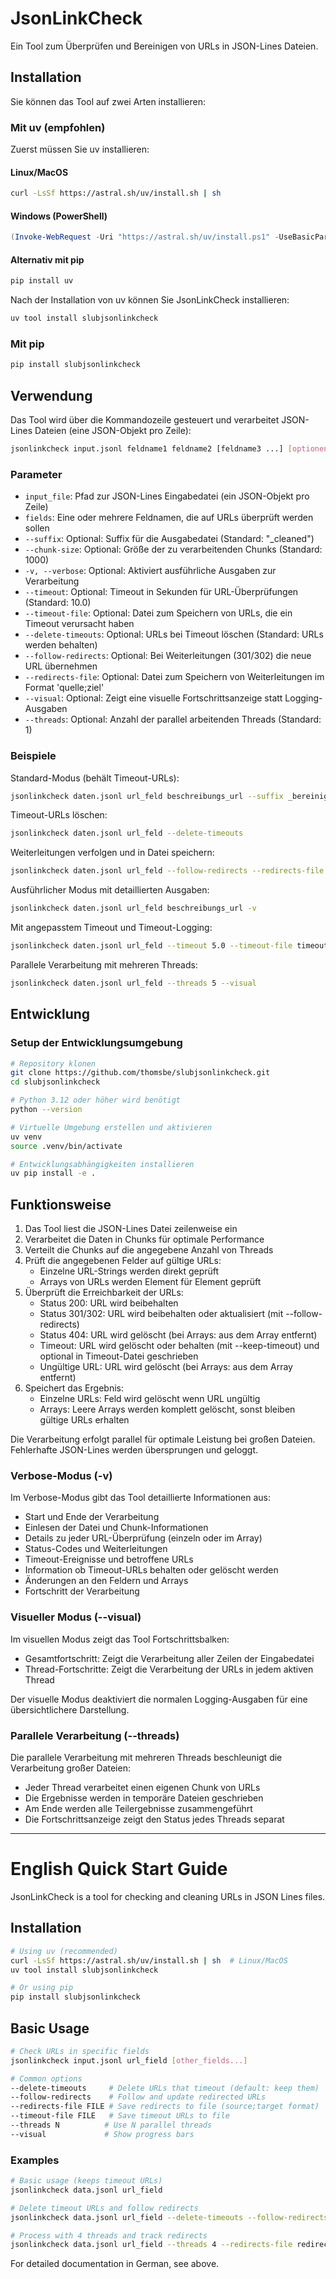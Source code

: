# JsonLinkCheck

Ein Tool zum Überprüfen und Bereinigen von URLs in JSON-Lines Dateien.

## Installation

Sie können das Tool auf zwei Arten installieren:

### Mit uv (empfohlen)

Zuerst müssen Sie uv installieren:

#### Linux/MacOS
```bash
curl -LsSf https://astral.sh/uv/install.sh | sh
```

#### Windows (PowerShell)
```powershell
(Invoke-WebRequest -Uri "https://astral.sh/uv/install.ps1" -UseBasicParsing).Content | pwsh -Command -
```

#### Alternativ mit pip
```bash
pip install uv
```

Nach der Installation von uv können Sie JsonLinkCheck installieren:
```bash
uv tool install slubjsonlinkcheck
```

### Mit pip

```bash
pip install slubjsonlinkcheck
```

## Verwendung

Das Tool wird über die Kommandozeile gesteuert und verarbeitet JSON-Lines Dateien (eine JSON-Objekt pro Zeile):

```bash
jsonlinkcheck input.jsonl feldname1 feldname2 [feldname3 ...] [optionen]
```

### Parameter

- `input_file`: Pfad zur JSON-Lines Eingabedatei (ein JSON-Objekt pro Zeile)
- `fields`: Eine oder mehrere Feldnamen, die auf URLs überprüft werden sollen
- `--suffix`: Optional: Suffix für die Ausgabedatei (Standard: "_cleaned")
- `--chunk-size`: Optional: Größe der zu verarbeitenden Chunks (Standard: 1000)
- `-v, --verbose`: Optional: Aktiviert ausführliche Ausgaben zur Verarbeitung
- `--timeout`: Optional: Timeout in Sekunden für URL-Überprüfungen (Standard: 10.0)
- `--timeout-file`: Optional: Datei zum Speichern von URLs, die ein Timeout verursacht haben
- `--delete-timeouts`: Optional: URLs bei Timeout löschen (Standard: URLs werden behalten)
- `--follow-redirects`: Optional: Bei Weiterleitungen (301/302) die neue URL übernehmen
- `--redirects-file`: Optional: Datei zum Speichern von Weiterleitungen im Format 'quelle;ziel'
- `--visual`: Optional: Zeigt eine visuelle Fortschrittsanzeige statt Logging-Ausgaben
- `--threads`: Optional: Anzahl der parallel arbeitenden Threads (Standard: 1)

### Beispiele

Standard-Modus (behält Timeout-URLs):
```bash
jsonlinkcheck daten.jsonl url_feld beschreibungs_url --suffix _bereinigt
```

Timeout-URLs löschen:
```bash
jsonlinkcheck daten.jsonl url_feld --delete-timeouts
```

Weiterleitungen verfolgen und in Datei speichern:
```bash
jsonlinkcheck daten.jsonl url_feld --follow-redirects --redirects-file redirects.txt
```

Ausführlicher Modus mit detaillierten Ausgaben:
```bash
jsonlinkcheck daten.jsonl url_feld beschreibungs_url -v
```

Mit angepasstem Timeout und Timeout-Logging:
```bash
jsonlinkcheck daten.jsonl url_feld --timeout 5.0 --timeout-file timeouts.txt
```

Parallele Verarbeitung mit mehreren Threads:
```bash
jsonlinkcheck daten.jsonl url_feld --threads 5 --visual
```

## Entwicklung

### Setup der Entwicklungsumgebung

```bash
# Repository klonen
git clone https://github.com/thomsbe/slubjsonlinkcheck.git
cd slubjsonlinkcheck

# Python 3.12 oder höher wird benötigt
python --version

# Virtuelle Umgebung erstellen und aktivieren
uv venv
source .venv/bin/activate

# Entwicklungsabhängigkeiten installieren
uv pip install -e .
```

## Funktionsweise

1. Das Tool liest die JSON-Lines Datei zeilenweise ein
2. Verarbeitet die Daten in Chunks für optimale Performance
3. Verteilt die Chunks auf die angegebene Anzahl von Threads
4. Prüft die angegebenen Felder auf gültige URLs:
   - Einzelne URL-Strings werden direkt geprüft
   - Arrays von URLs werden Element für Element geprüft
5. Überprüft die Erreichbarkeit der URLs:
   - Status 200: URL wird beibehalten
   - Status 301/302: URL wird beibehalten oder aktualisiert (mit --follow-redirects)
   - Status 404: URL wird gelöscht (bei Arrays: aus dem Array entfernt)
   - Timeout: URL wird gelöscht oder behalten (mit --keep-timeout) und optional in Timeout-Datei geschrieben
   - Ungültige URL: URL wird gelöscht (bei Arrays: aus dem Array entfernt)
6. Speichert das Ergebnis:
   - Einzelne URLs: Feld wird gelöscht wenn URL ungültig
   - Arrays: Leere Arrays werden komplett gelöscht, sonst bleiben gültige URLs erhalten

Die Verarbeitung erfolgt parallel für optimale Leistung bei großen Dateien. Fehlerhafte JSON-Lines werden übersprungen und geloggt.

### Verbose-Modus (-v)

Im Verbose-Modus gibt das Tool detaillierte Informationen aus:
- Start und Ende der Verarbeitung
- Einlesen der Datei und Chunk-Informationen
- Details zu jeder URL-Überprüfung (einzeln oder im Array)
- Status-Codes und Weiterleitungen
- Timeout-Ereignisse und betroffene URLs
- Information ob Timeout-URLs behalten oder gelöscht werden
- Änderungen an den Feldern und Arrays
- Fortschritt der Verarbeitung

### Visueller Modus (--visual)

Im visuellen Modus zeigt das Tool Fortschrittsbalken:
- Gesamtfortschritt: Zeigt die Verarbeitung aller Zeilen der Eingabedatei
- Thread-Fortschritte: Zeigt die Verarbeitung der URLs in jedem aktiven Thread

Der visuelle Modus deaktiviert die normalen Logging-Ausgaben für eine übersichtlichere Darstellung.

### Parallele Verarbeitung (--threads)

Die parallele Verarbeitung mit mehreren Threads beschleunigt die Verarbeitung großer Dateien:
- Jeder Thread verarbeitet einen eigenen Chunk von URLs
- Die Ergebnisse werden in temporäre Dateien geschrieben
- Am Ende werden alle Teilergebnisse zusammengeführt
- Die Fortschrittsanzeige zeigt den Status jedes Threads separat

---

# English Quick Start Guide

JsonLinkCheck is a tool for checking and cleaning URLs in JSON Lines files.

## Installation

```bash
# Using uv (recommended)
curl -LsSf https://astral.sh/uv/install.sh | sh  # Linux/MacOS
uv tool install slubjsonlinkcheck

# Or using pip
pip install slubjsonlinkcheck
```

## Basic Usage

```bash
# Check URLs in specific fields
jsonlinkcheck input.jsonl url_field [other_fields...]

# Common options
--delete-timeouts     # Delete URLs that timeout (default: keep them)
--follow-redirects    # Follow and update redirected URLs
--redirects-file FILE # Save redirects to file (source;target format)
--timeout-file FILE   # Save timeout URLs to file
--threads N          # Use N parallel threads
--visual             # Show progress bars
```

### Examples

```bash
# Basic usage (keeps timeout URLs)
jsonlinkcheck data.jsonl url_field

# Delete timeout URLs and follow redirects
jsonlinkcheck data.jsonl url_field --delete-timeouts --follow-redirects

# Process with 4 threads and track redirects
jsonlinkcheck data.jsonl url_field --threads 4 --redirects-file redirects.txt --visual
```

For detailed documentation in German, see above.
